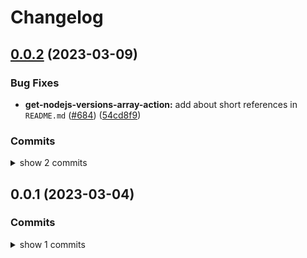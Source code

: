 # Changelog


## [0.0.2](https://www.github.com/sounisi5011/npm-packages/compare/get-nodejs-versions-array-action-v0.0.1...get-nodejs-versions-array-action-v0.0.2) (2023-03-09)

### Bug Fixes

* **get-nodejs-versions-array-action:** add about short references in `README.md` ([#684](https://www.github.com/sounisi5011/npm-packages/issues/684)) ([54cd8f9](https://www.github.com/sounisi5011/npm-packages/commit/54cd8f941bb0286909f1efc982f6de5832f73469))

### Commits

<details><summary>show 2 commits</summary>

* [`54cd8f9`](https://www.github.com/sounisi5011/npm-packages/commit/54cd8f941bb0286909f1efc982f6de5832f73469) fix(get-nodejs-versions-array-action): add about short references in `README.md` ([#684](https://www.github.com/sounisi5011/npm-packages/issues/684))
* [`179a10a`](https://www.github.com/sounisi5011/npm-packages/commit/179a10a9271b8c2c2fe45d8b4a73716f17df2823) docs(get-nodejs-versions-array-action): modify the text in the `README.md` file generated by `.github/workflows/publish.sh` ([#683](https://www.github.com/sounisi5011/npm-packages/issues/683))

</details>


## 0.0.1 (2023-03-04)

### Commits

<details><summary>show 1 commits</summary>

* [`a40259b`](https://github.com/sounisi5011/npm-packages/commit/a40259b495370afe961318ba500f3b6cdb79746d) ci(github actions): auto-detect the version of Node.js used in unit tests ([#675](https://github.com/sounisi5011/npm-packages/issues/675))

</details>